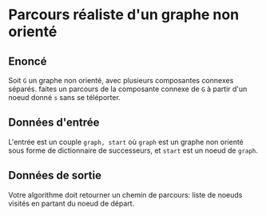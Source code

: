 # Parcours réaliste d'un graphe non orienté
## Enoncé

Soit `G` un graphe non orienté, avec plusieurs composantes connexes séparés. faites un parcours de la composante connexe de `G` à partir d'un noeud donné `s` sans se téléporter.

## Données d'entrée

L'entrée est un couple `graph, start` où `graph` est un graphe non orienté sous forme de dictionnaire de successeurs, et `start` est un noeud de `graph`.

## Données de sortie

Votre algorithme doit retourner un chemin de parcours: liste de noeuds visités en partant du noeud de départ.
